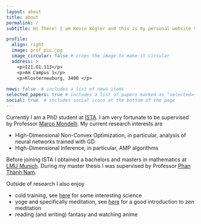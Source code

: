 ```yaml
---
layout: about
title: about
permalink: /
subtitle: Hi There! I am Kevin Kögler and this is my personal website 😊

profile:
  align: right
  image: prof_pic.jpg
  image_circular: false # crops the image to make it circular
  address: >
    <p>I21.O1.113</p>
    <p>Am Campus 1</p>
    <p>Klosterneuburg, 3400 </p>
 
news: false  # includes a list of news items
selected_papers: true # includes a list of papers marked as "selected={true}"
social: true  # includes social icons at the bottom of the page
---
```

Currently I am a PhD student at [ISTA](https://ist.ac.at/en/home/). I am very fortunate to be supervised by Professor [Marco Mondelli](http://marcomondelli.com/).
My current research interests are
- High-Dimensional Non-Convex Optimization, in particular, analysis of neural networks trained with GD
- High-Dimensional Inference, in particular, AMP algorithms

Before joining ISTA I obtained a bachelors and masters in mathematics at [LMU Munich](https://www.lmu.de/en/).
During my master thesis I was supervised by Professor [Phan Thành Nam](https://www.math.lmu.de/~nam/).


Outside of research I also enjoy
- cold training, see [here](https://www.youtube.com/watch?v=pq6WHJzOkno) for some interesting science
- yoge and specifically meditation, see [here](https://www.youtube.com/watch?v=LL2XUTeoUsM) for a good introduction to zen meditation
- reading (and writing) fantasy and watching anime


